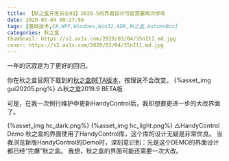 ```yaml
---
title: 【秋之盒开发日志01】2020.5的界面设计可能需要再次修改
date: 2020-03-04 00:27:59
tags: [基础技术,C#,WPF,Windows,Win32,ADB,秋之盒,AutumnBox]
categories: 秋之盒 
thumbnail: https://s2.ax1x.com/2020/03/04/35nIt1.md.jpg
cover: https://s2.ax1x.com/2020/03/04/35nIt1.md.jpg
---
```

一年的沉寂是为了更好的回归。
<!-- more -->

你在秋之盒官网下载到的[秋之盒BETA版本](https://www.atmb.top/download/beta)，按理说不会改变。
{%asset_img gui20205.png%}
△秋之盒2019.9 BETA版

可是，在我一次例行维护中更新HandyControl后，我却想要更进一步的大改界面了。

{%asset_img hc_dark.png%}
{%asset_img hc_light.png%}
△HandyControl Demo
秋之盒的界面使用了HandyControl库，这个库的设计无疑是非常优良。
当我浏览新版HandyControl的Demo时，深刻意识到：光是这个DEMO的界面设计都已经“完爆”秋之盒。
我想，秋之盒的界面可能还需要一次大改。